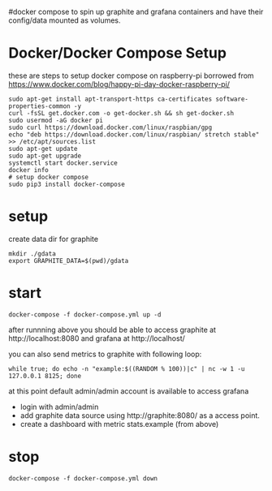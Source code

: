 #docker compose to spin up graphite and grafana containers and have their config/data mounted as volumes.



# Docker/Docker Compose Setup

these are steps to setup docker compose on raspberry-pi borrowed from https://www.docker.com/blog/happy-pi-day-docker-raspberry-pi/

```
sudo apt-get install apt-transport-https ca-certificates software-properties-common -y
curl -fsSL get.docker.com -o get-docker.sh && sh get-docker.sh
sudo usermod -aG docker pi
sudo curl https://download.docker.com/linux/raspbian/gpg
echo "deb https://download.docker.com/linux/raspbian/ stretch stable" >> /etc/apt/sources.list
sudo apt-get update
sudo apt-get upgrade
systemctl start docker.service
docker info
# setup docker compose
sudo pip3 install docker-compose
```


# setup
create data dir for graphite
```
mkdir ./gdata
export GRAPHITE_DATA=$(pwd)/gdata
```



# start
```
docker-compose -f docker-compose.yml up -d
```
after runnning above you should be able to access graphite at http://localhost:8080 and grafana at http://localhost/

you can also send metrics to graphite with following loop:
```
while true; do echo -n "example:$((RANDOM % 100))|c" | nc -w 1 -u 127.0.0.1 8125; done
```


at this point default admin/admin account is available to access grafana 
 - login with admin/admin 
 - add graphite data source using http://graphite:8080/ as a access point.
 - create a dashboard with metric stats.example (from above)






# stop

```
docker-compose -f docker-compose.yml down
```


